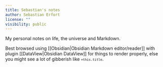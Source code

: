 ```yaml
---
title: Sebastian's notes
author: Sebastian Erfort
license: ""
visibility: public
---
```


My personal notes on life, the universe and Markdown.

Best browsed using [[Obsidian|Obsidian Markdown editor/reader]] with plugin [[DataView|Obsidian DataView]] for things to render properly, else you might see a lot of gibberish like <code>`=this.title`</code>.
